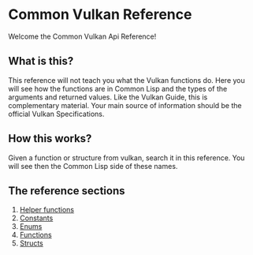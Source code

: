 
# Common Vulkan Reference

Welcome the Common Vulkan Api Reference! 

## What is this?

This reference will not teach you what the Vulkan functions do. Here you will see how the functions are in Common Lisp and the types of the arguments and returned values. Like the Vulkan Guide, this is complementary material. Your main source of information should be the official Vulkan Specifications. 

## How this works?

Given a function or structure from vulkan, search it in this reference. You will see then the Common Lisp side of these names.  

## The reference sections

1. [Helper functions](https://hectarea1996.github.io/common-vulkan/api/helper-functions.html)
2. [Constants](https://hectarea1996.github.io/common-vulkan/api/constants.html)
3. [Enums](https://hectarea1996.github.io/common-vulkan/api/enums.html)
4. [Functions](https://hectarea1996.github.io/common-vulkan/api/functions.html)
5. [Structs](https://hectarea1996.github.io/common-vulkan/api/structs.html)
